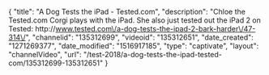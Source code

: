 {
    "title": "A Dog Tests the iPad - Tested.com",
    "description": "Chloe the Tested.com Corgi plays with the iPad. She also just tested out the iPad 2 on Tested: http:\/\/www.tested.com\/a-dog-tests-the-ipad-2-bark-harder\/47-314\/",
    "channelid": "135312699",
    "videoid": "135312651",
    "date_created": "1271269377",
    "date_modified": "1516917185",
    "type": "captivate",
    "layout": "channelVideo",
    "url": "\/test-2018\/a-dog-tests-the-ipad-tested-com\/135312699-135312651"
}